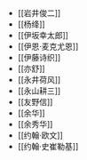- [[岩井俊二]]
- [[杨绛]]
- [[伊坂幸太郎]]
- [[伊恩·麦克尤恩]]
- [[伊藤诗织]]
- [[亦舒]]
- [[永井荷风]]
- [[永山耕三]]
- [[友野信]]
- [[余华]]
- [[余秀华]]
- [[约翰·欧文]]
- [[约翰·史崔勒基]]